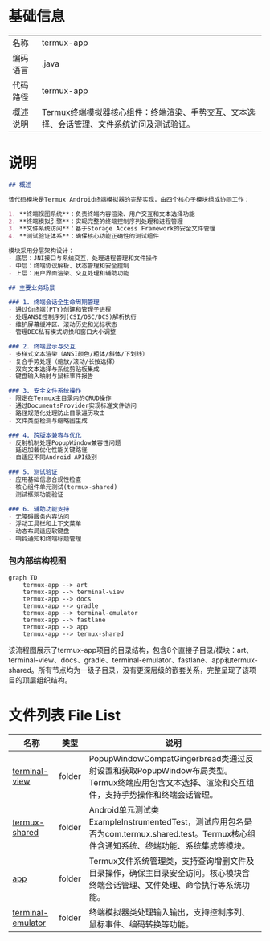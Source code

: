 # 基础信息

|      |      |
|------|------|
| 名称 | termux-app |
| 编码语言 | .java |
| 代码路径 | termux-app |
| 概述说明 | Termux终端模拟器核心组件：终端渲染、手势交互、文本选择、会话管理、文件系统访问及测试验证。 |

# 说明

```markdown
## 概述

该代码模块是Termux Android终端模拟器的完整实现，由四个核心子模块组成协同工作：

1. **终端视图系统**：负责终端内容渲染、用户交互和文本选择功能
2. **终端模拟引擎**：实现完整的终端控制序列处理和进程管理
3. **文件系统访问**：基于Storage Access Framework的安全文件管理
4. **测试验证体系**：确保核心功能正确性的测试组件

模块采用分层架构设计：
- 底层：JNI接口与系统交互，处理进程管理和文件操作
- 中层：终端协议解析、状态管理和安全控制
- 上层：用户界面渲染、交互处理和辅助功能

## 主要业务场景

### 1. 终端会话全生命周期管理
- 通过伪终端(PTY)创建和管理子进程
- 处理ANSI控制序列(CSI/OSC/DCS)解析执行
- 维护屏幕缓冲区、滚动历史和光标状态
- 管理DEC私有模式切换和窗口大小调整

### 2. 终端显示与交互
- 多样式文本渲染（ANSI颜色/粗体/斜体/下划线）
- 复合手势处理（缩放/滚动/长按选择）
- 双向文本选择与系统剪贴板集成
- 键盘输入映射与鼠标事件报告

### 3. 安全文件系统操作
- 限定在Termux主目录内的CRUD操作
- 通过DocumentsProvider实现标准文件访问
- 路径规范化处理防止目录遍历攻击
- 文件类型检测与缩略图生成

### 4. 跨版本兼容与优化
- 反射机制处理PopupWindow兼容性问题
- 延迟加载优化性能关键路径
- 自适应不同Android API级别

### 5. 测试验证
- 应用基础信息合规性检查
- 核心组件单元测试(termux-shared)
- 测试框架功能验证

### 6. 辅助功能支持
- 无障碍服务内容访问
- 浮动工具栏和上下文菜单
- 动态布局适应软键盘
- 响铃通知和终端标题管理
```


### 包内部结构视图

```mermaid
graph TD
    termux-app --> art
    termux-app --> terminal-view
    termux-app --> docs
    termux-app --> gradle
    termux-app --> terminal-emulator
    termux-app --> fastlane
    termux-app --> app
    termux-app --> termux-shared
```

该流程图展示了termux-app项目的目录结构，包含8个直接子目录/模块：art、terminal-view、docs、gradle、terminal-emulator、fastlane、app和termux-shared。所有节点均为一级子目录，没有更深层级的嵌套关系，完整呈现了该项目的顶层组织结构。

# 文件列表 File List

| 名称   | 类型  | 说明 |
|-------|------|-------------|
| [terminal-view](terminal-view/src/main/java/com/_module.md) | folder | PopupWindowCompatGingerbread类通过反射设置和获取PopupWindow布局类型。Termux终端应用包含文本选择、渲染和交互组件，支持手势操作和终端会话管理。 |
| [termux-shared](termux-shared/src/main/java/com/_module.md) | folder | Android单元测试类ExampleInstrumentedTest，测试应用包名是否为com.termux.shared.test。Termux核心组件含通知系统、终端功能、系统集成等模块。 |
| [app](app/src/main/java/com/_module.md) | folder | Termux文件系统管理类，支持查询增删文件及目录操作，确保主目录安全访问。核心模块含终端会话管理、文件处理、命令执行等系统功能。 |
| [terminal-emulator](terminal-emulator/src/main/java/com/_module.md) | folder | 终端模拟器类处理输入输出，支持控制序列、鼠标事件、编码转换等功能。 |


